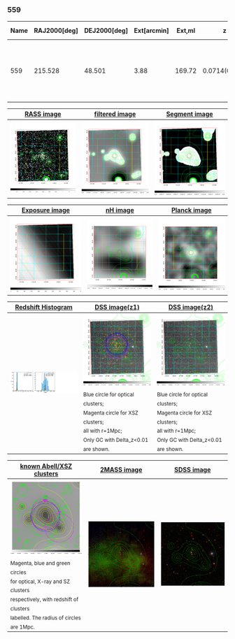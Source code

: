 <div STYLE="page-break-after: always;"></div>

### 559

|Name|RAJ2000[deg]|DEJ2000[deg] |Ext[arcmin]| Ext,ml | z | z_src| C|GC(XSZ,Delta_z<0.01)| GC(OPT,Delta_z<0.01)|GC| R_sig[arcmin] | R500[arcmin] | R500[Mpc]| CRsig[c/s] | CR500[c/s] |L500[1E44 erg/s]|F500[1E-12 erg/s/cm^2]| M500[1E14 Msun]|Tx[keV]|Cnt_sig|Beta|Rc[arcmin]|Comment|Alias|
|---|---|---|---|---|---|------|---|--------|---------|----------|---|---|---|---|---|---|---|---|---|---|---|---|---|---|
|559| 215.528| 48.501| 3.88| 169.72| 0.0714(0.005)| z1, z_xsz| B| F20, L03, PSZ2, SPI, Tar| A, N, W| A, C, F20, L03, N, PSZ2, SPI, Tar, W| 16.600| 10.305| 0.842| 0.307(0.028)| 0.289(0.026)| 0.685(0.045)| 5.513(0.359)| 1.81(0.06)| 3.16(0.07)| 248.4| 0.698(-0.103+0.145)| 6.048(-1.279+1.557)| -| k468|

|[RASS image](../image/559/559_img.pdf)|[filtered image](../image/559/559_fil.pdf)|[Segment image](../image/559/559_seg.pdf)|
|-------------------|--------------------|-------------------|
| <img src="../image/559/559_img.png" width="300">  | <img src="../image/559/559_fil.png" width="300">   | <img src="../image/559/559_seg.png" width="300">  |

|[Exposure image](../image/559/559_mex.pdf)| [nH image](../image/559/559_nh.pdf)| [Planck image](../image/559/559_p.pdf)|
|-------------------|--------------------|-------------------|
|<img src="../image/559/559_mex.png" width="300">   | <img src="../image/559/559_nh.png" width="300">    | <img src="../image/559/559_p.png" width="300"> |

|[Redshift Histogram](../image/559/559_zg.pdf) | [DSS image(z1)](../image/559/559_dss_z1.pdf)      |  [DSS image(z2)](../image/559/559_dss_z2.pdf)    |
|-------------------|--------------------|-------------------|
|<img src="../image/559/559_zg.png" width="300"> |<img src="../image/559/559_dss_z1.png" width="300"> <sub><br>Blue circle for optical clusters; <br>Magenta circle for XSZ clusters; <br>all with r=1Mpc; <br>Only GC with Delta_z<0.01 are shown. </sub>| <img src="../image/559/559_dss_z2.png" width="300"><sub><br>Blue circle for optical clusters; <br>Magenta circle for XSZ clusters; <br>all with r=1Mpc; <br>Only GC with Delta_z<0.01 are shown. </sub> |

|[known Abell/XSZ clusters](../image/559/559_gc.pdf) | [2MASS image](../image/559/559_2mass.pdf)      |[SDSS image](../image/559/559_sdss.pdf)   |
|-------------------|-------------------|-------------------|
|<img src=../image/559/559_gc.png width="300"> <br><sub>Magenta, blue and green circles <br>for optical, X-ray and SZ clusters <br>respectively, with redshift of clusters <br>labelled. The radius of circles <br>are 1Mpc.</sub>|<img src="../image/559/559_2mass.png" width="300">  | <img src="../image/559/559_sdss.png" width="300">  |




